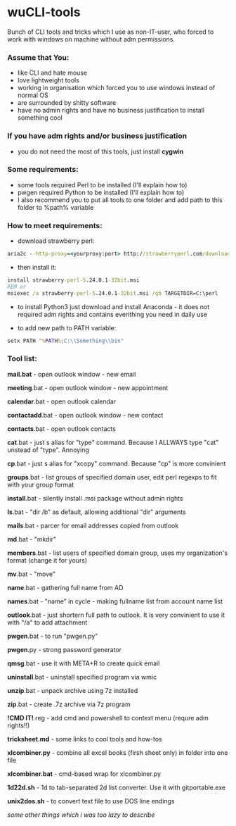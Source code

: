 # wuCLI-tools
Bunch of CLI tools and tricks which I use as non-IT-user, who forced to work with windows on machine without adm permissions.

### Assume that You:

- like CLI and hate mouse
- love lightweight tools
- working in organisation which forced you to use windows instead of normal OS
- are surrounded by shitty software
- have no admin rights and have no business justification to install something cool

### If you have adm rights and/or business justification

- you do not need the most of this tools, just install **cygwin**

### Some requirements:

- some tools required Perl to be installed (I'll explain how to)
- pwgen required Python to be installed (I'll explain how to)
- I also recommend you to put all tools to one folder and add path to this folder to %path% variable

### How to meet requirements:

- download strawberry perl:
```cmd
aria2c --http-proxy=<yourproxy:port> http://strawberryperl.com/download/5.24.0.1/strawberry-perl-5.24.0.1-32bit.msi
```

- then install it:

```cmd
install strawberry-perl-5.24.0.1-32bit.msi
REM or
msiexec /a strawberry-perl-5.24.0.1-32bit.msi /qb TARGETDIR=C:\perl
```

- to install Python3 just download and install Anaconda - it does not required adm rights and contains everithing you need in daily use

- to add new path to PATH variable:

```cmd
setx PATH "%PATH%;C:\\Something\\bin"
```


### Tool list: 

**mail.bat** - open outlook window - new email

**meeting**.bat - open outlook window - new appointment

**calendar**.bat - open outlook calendar

**contactadd**.bat - open outlook window - new contact

**contacts**.bat - open outlook contacts

**cat**.bat - just s alias for "type" command. Because I ALLWAYS type "cat" unstead of "type". Annoying

**cp**.bat - just s alias for "xcopy" command. Because "cp" is more convinient

**groups**.bat - list groups of specified domain user, edit perl regexps to fit with your group format

**install**.bat - silently install .msi package without admin rights

**ls**.bat - "dir /b" as default, allowing additional "dir" arguments

**mails**.bat - parcer for email addresses copied from outlook

**md**.bat - "mkdir"

**members**.bat - list users of specified domain group, uses my organization's format (change it for yours)

**mv**.bat - "move"

**name**.bat - gathering full name from AD

**names**.bat - "name" in cycle - making fullname list from account name list

**outlook**.bat - just shortern full path to outlook. It is very convinient to use it with "/a" to add attachment

**pwgen**.bat - to run "pwgen.py"

**pwgen**.py - strong password generator

**qmsg**.bat - use it with META+R to create quick email

**uninstall**.bat - uninstall specified program via wmic

**unzip**.bat - unpack archive using 7z installed

**zip**.bat - create .7z archive via 7z program

**!CMD IT!**.reg - add cmd and powershell to context menu (requre adm rights!!)

**tricksheet.md** - some links to cool tools and how-tos

**xlcombiner.py** - combine all excel books (firsh sheet  only) in folder into one file

**xlcombiner.bat** - cmd-based wrap for xlcombiner.py

**1d22d.sh** - 1d to tab-separated 2d list converter. Use it with gitportable.exe

**unix2dos.sh** - to convert text file to use DOS line endings

*some other things which i was too lazy to describe*
